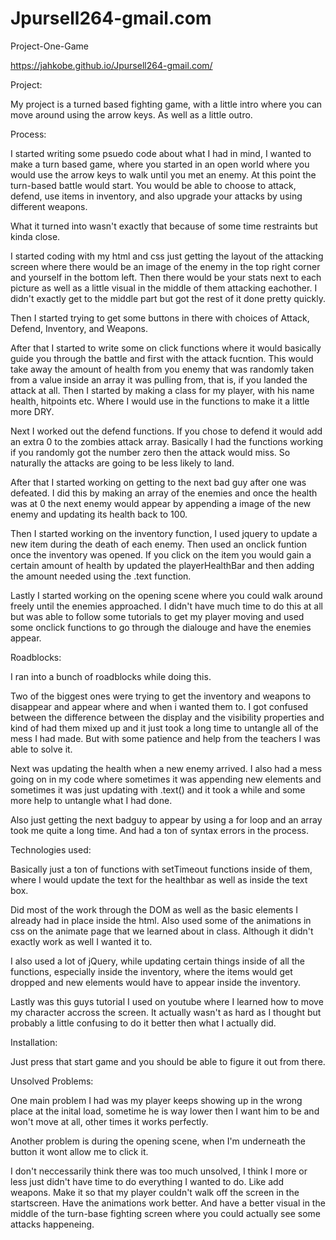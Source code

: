 # Jpursell264-gmail.com
Project-One-Game

https://jahkobe.github.io/Jpursell264-gmail.com/



Project:

My project is a turned based fighting game, with a little intro where you can move around using the arrow keys. As well as a little outro.

Process:

I started writing some psuedo code about what I had in mind, I wanted to make a turn based game,
where you started in an open world where you would use the arrow keys to walk until you met an enemy. At this point the turn-based battle would start. You would be able to choose to attack, defend, use items in inventory, and also upgrade your attacks by using different weapons.

What it turned into wasn't exactly that because of some time restraints but kinda close.

I started coding with my html and css just getting the layout of the attacking screen where there would be an image of the enemy in the top right corner and yourself in the bottom left. Then there would be your stats next to each picture as well as a little visual in the middle of them attacking eachother. I didn't exactly get to the middle part but got the rest of it done pretty quickly. 

Then I started trying to get some buttons in there with choices of Attack, Defend, Inventory, and Weapons. 

After that I started to write some on click functions where it would basically guide you through the battle and first with the attack  fucntion. This would take away the amount of health from you enemy that was randomly taken from a value inside an array it was pulling from, that is, if you landed the attack at all. Then I started by making a class for my player, with his name health, hitpoints etc. Where I would use in the functions to make it a little more DRY.

Next I worked out the defend functions. If you chose to defend it would add an extra 0 to the zombies attack array. Basically I had the functions working if you randomly got the number zero then the attack would miss. So naturally the attacks are going to be less likely to land.

After that I started working on getting to the next bad guy after one was defeated. I did this by making an array of the enemies and once the health was at 0 the next enemy would appear by appending a image of the new enemy and updating its health back to 100. 

Then I started working on the inventory function, I used jquery to update a new item during the death of each enemy. Then used an onclick funtion once the inventory was opened. If you click on the item you would gain a certain amount of health by updated the playerHealthBar and then adding the amount needed using the .text function.

Lastly I started working on the opening scene where you could walk around freely until the enemies approached. I didn't have much time to do this at all but was able to follow some tutorials to get my player moving and used some onclick functions to go through the dialouge and have the enemies appear.

Roadblocks:

I ran into a bunch of roadblocks while doing this.

Two of the biggest ones were trying to get the inventory and weapons to disappear and appear where and when i wanted them to. I got confused between the difference between the display and the visibility properties and kind of had them mixed up and it just took a long time to untangle all of the mess I had made. But with some patience and help from the teachers I was able to solve it.

Next was updating the health when a new enemy arrived. I also had a mess going on in my code where sometimes it was appending new elements and sometimes it was just updating with .text() and it took a while and some more help to untangle what I had done.

Also just getting the next badguy to appear by using a for loop and an array took me quite a long time. And had a ton of syntax errors in the process.

Technologies used:

Basically just a ton of functions with setTimeout functions inside of them, where I would update the text for the healthbar as well as inside the text box.

Did most of the work through the DOM as well as the basic elements I already had in place inside the html. Also used some of the animations in css on the animate page that we learned about in class. Although it didn't exactly work as well I wanted it to.

I also used a lot of jQuery, while updating certain things inside of all the functions, especially inside the inventory, where the items would get dropped and new elements would have to appear inside the inventory.

Lastly was this guys tutorial I used on youtube where I learned how to move my character accross the screen. It actually wasn't as hard as I thought but probably a little confusing to do it better then what I actually did.


Installation:

Just press that start game and you should be able to figure it out from there.


Unsolved Problems:

One main problem I had was my player keeps showing up in the wrong place at the inital load, sometime he is way lower then I want him to be and won't move at all, other times it works perfectly.

Another problem is during the opening scene, when I'm underneath the button it wont allow me to click it.

I don't neccessarily think there was too much unsolved, I think I more or less just didn't have time to do everything I wanted to do. Like add weapons. Make it so that my player couldn't walk off the screen in the startscreen. Have the animations work better. And have a better visual in the middle of the turn-base fighting screen where you could actually see some attacks happeneing.

